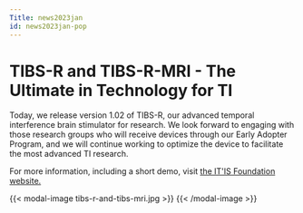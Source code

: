 ```yaml
---
Title: news2023jan
id: news2023jan-pop
---
```

# TIBS-R and TIBS-R-MRI - The Ultimate in Technology for TI

Today, we release version 1.02 of TIBS-R, our advanced temporal interference brain stimulator for research. We look forward to engaging with those research groups who will receive devices through our Early Adopter Program, and we will continue working to optimize the device to facilitate the most advanced TI research.

For more information, including a short demo, visit [the IT'IS Foundation website.](https://itis.swiss/s/news-events/news/news/2023/tibs-r-v1-02-now-available-for-temporal-interference-research)

{{< modal-image tibs-r-and-tibs-mri.jpg >}} {{< /modal-image >}}
